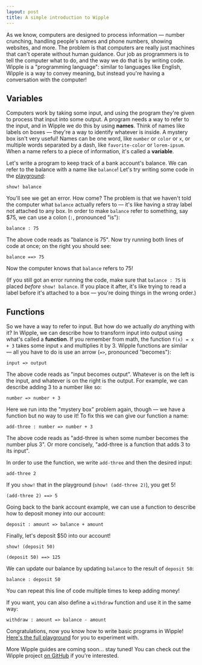 ```yaml
---
layout: post
title: A simple introduction to Wipple
---
```


As we know, computers are designed to process information — number crunching, handling people's names and phone numbers, showing websites, and more. The problem is that computers are really just machines that can't operate without human guidance. Our job as programmers is to tell the computer what to do, and the way we do that is by writing code. Wipple is a "programming language": similar to languages like English, Wipple is a way to convey meaning, but instead you're having a conversation with the computer!

## Variables

Computers work by taking some input, and using the program they're given to process that input into some output. A program needs a way to refer to the input, and in Wipple we do this by using **names**. Think of names like labels on boxes — they're a way to identify whatever is inside. A mystery box isn't very useful! Names can be one word, like `number` or `color` or `x`, or multiple words separated by a dash, like `favorite-color` or `lorem-ipsum`. When a name refers to a piece of information, it's called a **variable**.

Let's write a program to keep track of a bank account's balance. We can refer to the balance with a name like `balance`! Let's try writing some code in the [playground](https://playground.wipple.gramer.dev/?code=show!%20balance):

```wipple
show! balance
```

You'll see we get an error. How come? The problem is that we haven't told the computer what `balance` actually refers to — it's like having a stray label not attached to any box. In order to make `balance` refer to something, say $75, we can use a colon (`:`, pronounced "is"):

```wipple
balance : 75
```

The above code reads as "balance is 75". Now try running both lines of code at once; on the right you should see:

```
balance ==> 75
```

Now the computer knows that `balance` refers to 75!

(If you still got an error running the code, make sure that `balance : 75` is placed _before_ `show! balance`. If you place it after, it's like trying to read a label before it's attached to a box — you're doing things in the wrong order.)

## Functions

So we have a way to refer to input. But how do we actually _do_ anything with it? In Wipple, we can describe how to transform input into output using what's called a **function**. If you remember from math, the function `f(x) = x + 3` takes some input `x` and multiplies it by 3. Wipple functions are similar — all you have to do is use an arrow (`=>`, pronounced "becomes"):

```wipple
input => output
```

The above code reads as "input becomes output". Whatever is on the left is the input, and whatever is on the right is the output. For example, we can describe adding 3 to a number like so:

```wipple
number => number + 3
```

Here we run into the "mystery box" problem again, though — we have a function but no way to use it! To fix this we can give our function a name:

```wipple
add-three : number => number + 3
```

The above code reads as "add-three is when some number becomes the number plus 3". Or more concisely, "add-three is a function that adds 3 to its input".

In order to use the function, we write `add-three` and then the desired input:

```wipple
add-three 2
```

If you `show!` that in the playground (`show! (add-three 2)`), you get 5!

```
(add-three 2) ==> 5
```

Going back to the bank account example, we can use a function to describe how to deposit money into our account:

```
deposit : amount => balance + amount
```

Finally, let's deposit $50 into our account!

```
show! (deposit 50)
```

```
(deposit 50) ==> 125
```

We can update our balance by updating `balance` to the result of `deposit 50`:

```wipple
balance : deposit 50
```

You can repeat this line of code multiple times to keep adding money!

If you want, you can also define a `withdraw` function and use it in the same way:

```wipple
withdraw : amount => balance - amount
```

Congratulations, now you know how to write basic programs in Wipple! [Here's the full playground](https://playground.wipple.gramer.dev/?code=balance%20%3A%2075%0A%0Adeposit%20%3A%20dollars%20%3D%3E%20balance%20%2B%20dollars%0A%0Abalance%20%3A%20deposit%2050%0Ashow!%20balance%0A%0Awithdraw%20%3A%20dollars%20%3D%3E%20balance%20-%20dollars%0A%0Abalance%20%3A%20withdraw%2010%0Ashow!%20balance) for you to experiment with.

More Wipple guides are coming soon... stay tuned! You can check out the Wipple project [on GitHub](https://github.com/wipplelang/wipple) if you're interested.

